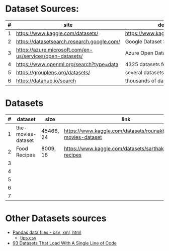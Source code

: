 # Dataset Sources:

| # | site                                                      | description                          |
|---|-----------------------------------------------------------|--------------------------------------|
| 1 | https://www.kaggle.com/datasets/                          | https://www.kaggle.com/docs/datasets |
| 2 | https://datasetsearch.research.google.com/                | Google Dataset Search                |
| 3 | https://azure.microsoft.com/en-us/services/open-datasets/ | Azure Open Datasets                  |
| 4 | https://www.openml.org/search?type=data                   | 4325 datasets found (verified)       |
| 5 | https://grouplens.org/datasets/                           | several datasets                     |
| 6 | https://datahub.io/search                                 | thousands of datasets                |


# Datasets

| # | dataset            | size      | link                                                            | description                                      |   |   |   |   |   |
|---|--------------------|-----------|-----------------------------------------------------------------|--------------------------------------------------|---|---|---|---|---|
| 1 | the-movies-dataset | 45466, 24 | https://www.kaggle.com/datasets/rounakbanik/the-movies-dataset  | https://grouplens.org/datasets/movielens/latest/ |   |   |   |   |   |
| 2 | Food Recipes       | 8009, 16  | https://www.kaggle.com/datasets/sarthak71/food-recipes          |                                                  |   |   |   |   |   |
| 3 |                    |           |                                                                 |                                                  |   |   |   |   |   |
| 4 |                    |           |                                                                 |                                                  |   |   |   |   |   |
| 5 |                    |           |                                                                 |                                                  |   |   |   |   |   |
| 6 |                    |           |                                                                 |                                                  |   |   |   |   |   |
| 7 |                    |           |                                                                 |                                                  |   |   |   |   |   |


# Other Datasets sources

* [Pandas data files - csv, xml, html](https://github.com/pandas-dev/pandas/tree/main/pandas/tests/io/data)
    * [tips.csv](https://raw.githubusercontent.com/pandas-dev/pandas/master/pandas/tests/io/data/csv/tips.csv) 
* [93 Datasets That Load With A Single Line of Code](https://towardsdatascience.com/93-datasets-that-load-with-a-single-line-of-code-7b5ffe62b655)